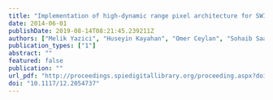 ```yaml
---
title: "Implementation of high-dynamic range pixel architecture for SWIR applications"
date: 2014-06-01
publishDate: 2019-08-14T08:21:45.239211Z
authors: ["Melik Yazici", "Huseyin Kayahan", "Omer Ceylan", "Sohaib Saadat Afridi", "Atia Shafique", "Yasar Gurbuz"]
publication_types: ["1"]
abstract: ""
featured: false
publication: ""
url_pdf: "http://proceedings.spiedigitallibrary.org/proceeding.aspx?doi=10.1117/12.2054737"
doi: "10.1117/12.2054737"
---
```


